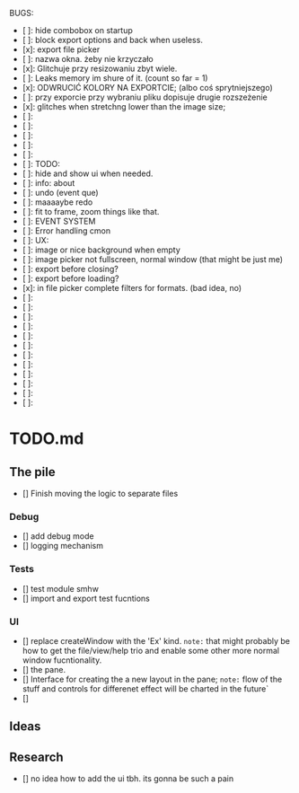 BUGS:
- [ ]: hide combobox on startup
- [ ]: block export options and back when useless.
- [x]: export file picker
- [ ]: nazwa okna. żeby nie krzyczało 
- [x]: Glitchuje przy resizowaniu zbyt wiele.
- [ ]: Leaks memory im shure of it. (count so far = 1)
- [x]: ODWRUCIĆ KOLORY NA EXPORTCIE; (albo coś sprytniejszego)
- [ ]: przy exporcie przy wybraniu pliku dopisuje drugie rozszeżenie
- [x]: glitches when stretchng lower than the image size;
- [ ]: 
- [ ]: 
- [ ]: 
- [ ]: 
- [ ]: 
- [ ]: 
TODO:
- [ ]: hide and show ui when needed.
- [ ]: info: about
- [ ]: undo (event que)
- [ ]: maaaaybe redo
- [ ]: fit to frame, zoom things like that.
- [ ]: EVENT SYSTEM
- [ ]: Error handling cmon
- [ ]: 
UX:
- [ ]: image or nice background when empty
- [ ]: image picker not fullscreen, normal window (that might be just me)
- [ ]: export before closing?
- [ ]: export before loading?
- [x]: in file picker complete filters for formats. (bad idea, no)
- [ ]:
- [ ]: 
- [ ]: 
- [ ]: 
- [ ]: 
- [ ]: 
- [ ]: 
- [ ]: 
- [ ]: 
- [ ]: 
- [ ]:
- [ ]:
# TODO.md

## The pile
- [] Finish moving the logic to separate files

### Debug
- [] add debug mode
- [] logging mechanism

### Tests
- [] test module smhw
- [] import and export test fucntions

### UI
- [] replace createWindow with the 'Ex' kind.
`note:` that might probably be how to get the file/view/help trio and enable some other more normal window fucntionality.
- [] the pane.
- [] Interface for creating the a new layout in the pane;
`note:` flow of the stuff and controls for differenet effect will be charted in the future`
- [] 


## Ideas

## Research
- [] no idea how to add the ui tbh. its gonna be such a pain
